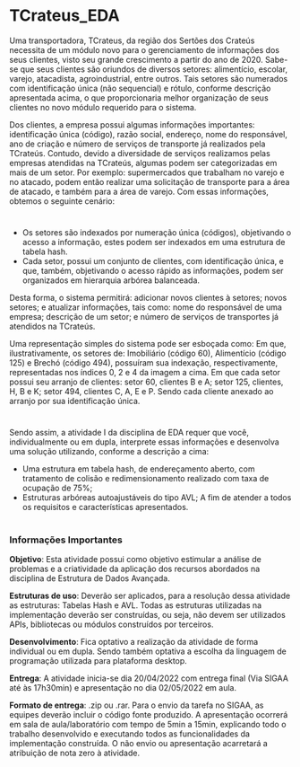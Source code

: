 # TCrateus_EDA

Uma transportadora, TCrateus, da região dos Sertões dos Crateús necessita de um módulo novo
para o gerenciamento de informações dos seus clientes, visto seu grande crescimento a partir
do ano de 2020. Sabe-se que seus clientes são oriundos de diversos setores: alimentício, escolar,
varejo, atacadista, agroindustrial, entre outros. Tais setores são numerados com identificação
única (não sequencial) e rótulo, conforme descrição apresentada acima, o que proporcionaria
melhor organização de seus clientes no novo módulo requerido para o sistema.

Dos clientes, a empresa possui algumas informações importantes: identificação única (código),
razão social, endereço, nome do responsável, ano de criação e número de serviços de transporte
já realizados pela TCrateús. Contudo, devido a diversidade de serviços realizamos pelas
empresas atendidas na TCrateús, algumas podem ser categorizadas em mais de um setor. Por
exemplo: supermercados que trabalham no varejo e no atacado, podem então realizar uma
solicitação de transporte para a área de atacado, e também para a área de varejo.
Com essas informações, obtemos o seguinte cenário:
#
- Os setores são indexados por numeração única (códigos), objetivando o acesso a
informação, estes podem ser indexados em uma estrutura de tabela hash.
- Cada setor, possui um conjunto de clientes, com identificação única, e que, também,
objetivando o acesso rápido as informações, podem ser organizados em hierarquia
arbórea balanceada.

Desta forma, o sistema permitirá: adicionar novos clientes à setores; novos setores; e
atualizar informações, tais como: nome do responsável de uma empresa; descrição de
um setor; e número de serviços de transportes já atendidos na TCrateús.

Uma representação simples do sistema pode ser esboçada como:
Em que, ilustrativamente, os setores de: Imobiliário (código 60), Alimentício (código 125) e
Brechó (código 494), possuíram sua indexação, respectivamente, representadas nos índices 0,
2 e 4 da imagem a cima. Em que cada setor possui seu arranjo de clientes: setor 60, clientes B
e A; setor 125, clientes, H, B e K; setor 494, clientes C, A, E e P. Sendo cada cliente anexado ao
arranjo por sua identificação única.
#
Sendo assim, a atividade I da disciplina de EDA requer que você, individualmente ou em dupla,
interprete essas informações e desenvolva uma solução utilizando, conforme a descrição a
cima:
- Uma estrutura em tabela hash, de endereçamento aberto, com tratamento de colisão
e redimensionamento realizado com taxa de ocupação de 75%;
- Estruturas arbóreas autoajustáveis do tipo AVL;
A fim de atender a todos os requisitos e características apresentados.

#
### Informações Importantes

**Objetivo**: Esta atividade possui como objetivo estimular a análise de problemas e a criatividade
da aplicação dos recursos abordados na disciplina de Estrutura de Dados Avançada.

**Estruturas de uso**: Deverão ser aplicados, para a resolução dessa atividade as estruturas:
Tabelas Hash e AVL. Todas as estruturas utilizadas na implementação deverão ser construídas,
ou seja, não devem ser utilizados APIs, bibliotecas ou módulos construídos por terceiros.

**Desenvolvimento**: Fica optativo a realização da atividade de forma individual ou em dupla.
Sendo também optativa a escolha da linguagem de programação utilizada para plataforma
desktop.

**Entrega**: A atividade inicia-se dia 20/04/2022 com entrega final (Via SIGAA até às 17h30min) e
apresentação no dia 02/05/2022 em aula.

**Formato de entrega**: .zip ou .rar. Para o envio da tarefa no SIGAA, as equipes deverão incluir o
código fonte produzido. A apresentação ocorrerá em sala de aula/laboratório com tempo de
5min a 15min, explicando todo o trabalho desenvolvido e executando todos as funcionalidades
da implementação construída. O não envio ou apresentação acarretará a atribuição de nota zero
à atividade.
